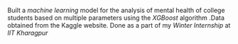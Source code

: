 Built a <i>machine learning</i> model for  the analysis of mental health of college students based on multiple parameters using the  <i>XGBoost</i> algorithm .Data obtained from the Kaggle website. Done as a part of my <i>Winter Internship</i> at <i>IIT Kharagpur</i>
